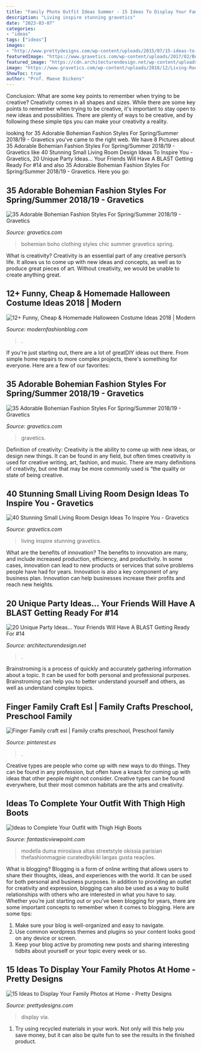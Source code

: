 ```yaml
---
title: "Family Photo Outfit Ideas Summer - 15 Ideas To Display Your Family Photos At Home"
description: "Living inspire stunning gravetics"
date: "2023-03-07"
categories:
- "ideas"
tags: ["ideas"]
images:
- "http://www.prettydesigns.com/wp-content/uploads/2015/07/15-ideas-to-display-your-family-photos-at-home6.jpg"
featuredImage: "https://www.gravetics.com/wp-content/uploads/2017/02/Boho-Chic-Bohemian-Style-Clothing-Dresses22.jpg"
featured_image: "https://cdn.architecturendesign.net/wp-content/uploads/2016/05/AD-Unique-Party-Themes-15.jpg"
image: "https://www.gravetics.com/wp-content/uploads/2016/12/Living-Room-Decor.jpg"
ShowToc: true
author: "Prof. Maeve Dickens"
---
```



Conclusion: What are some key points to remember when trying to be creative?
Creativity comes in all shapes and sizes. While there are some key points to remember when trying to be creative, it's important to stay open to new ideas and possibilities. There are plenty of ways to be creative, and by following these simple tips you can make your creativity a reality.

	

		
looking for 35 Adorable Bohemian Fashion Styles For Spring/Summer 2018/19 - Gravetics you've came to the right web. We have 8 Pictures about 35 Adorable Bohemian Fashion Styles For Spring/Summer 2018/19 - Gravetics like 40 Stunning Small Living Room Design Ideas To Inspire You - Gravetics, 20 Unique Party Ideas… Your Friends Will Have A BLAST Getting Ready For #14 and also 35 Adorable Bohemian Fashion Styles For Spring/Summer 2018/19 - Gravetics. Here you go:
		
    
## 35 Adorable Bohemian Fashion Styles For Spring/Summer 2018/19 - Gravetics

<img loading=lazy src="https://www.gravetics.com/wp-content/uploads/2017/02/Boho-Chic-Bohemian-Style-Clothing-Dresses22.jpg" onerror="this.onerror=null;this.src='https://tse1.mm.bing.net/th?id=OIP.veBA2ey9sUh652GpyvU9WQHaLH&amp;pid=15.1';" alt="35 Adorable Bohemian Fashion Styles For Spring/Summer 2018/19 - Gravetics">

_Source: gravetics.com_

>bohemian boho clothing styles chic summer gravetics spring. 

	

What is creativity?
Creativity is an essential part of any creative person’s life. It allows us to come up with new ideas and concepts, as well as to produce great pieces of art. Without creativity, we would be unable to create anything great.

    
## 12+ Funny, Cheap &amp; Homemade Halloween Costume Ideas 2018 | Modern

<img loading=lazy src="https://modernfashionblog.com/wp-content/uploads/2018/08/12-Funny-Cheap-Homemade-Halloween-Costume-Ideas-2018-13.jpg" onerror="this.onerror=null;this.src='https://tse1.mm.bing.net/th?id=OIP.Sc0gCTtOHyvynAWbmrUgIQHaML&amp;pid=15.1';" alt="12+ Funny, Cheap &amp; Homemade Halloween Costume Ideas 2018 | Modern">

_Source: modernfashionblog.com_

>. 

	

If you're just starting out, there are a lot of greatDIY ideas out there. From simple home repairs to more complex projects, there's something for everyone. Here are a few of our favorites: 

    
## 35 Adorable Bohemian Fashion Styles For Spring/Summer 2018/19 - Gravetics

<img loading=lazy src="https://www.gravetics.com/wp-content/uploads/2017/02/Boho-Chic-Bohemian-Style-Clothing-Dresses5.jpg" onerror="this.onerror=null;this.src='https://tse4.mm.bing.net/th?id=OIP.ECwiZa0tNePnrIAQXA8E3gHaL2&amp;pid=15.1';" alt="35 Adorable Bohemian Fashion Styles For Spring/Summer 2018/19 - Gravetics">

_Source: gravetics.com_

>gravetics. 

	

Definition of creativity:
Creativity is the ability to come up with new ideas, or design new things. It can be found in any field, but often times creativity is used for creative writing, art, fashion, and music. There are many definitions of creativity, but one that may be more commonly used is “the quality or state of being creative.

    
## 40 Stunning Small Living Room Design Ideas To Inspire You - Gravetics

<img loading=lazy src="https://www.gravetics.com/wp-content/uploads/2016/12/Living-Room-Decor.jpg" onerror="this.onerror=null;this.src='https://tse1.mm.bing.net/th?id=OIP.srBNn2rquv2NveYGUIYovgHaLH&amp;pid=15.1';" alt="40 Stunning Small Living Room Design Ideas To Inspire You - Gravetics">

_Source: gravetics.com_

>living inspire stunning gravetics. 

	

What are the benefits of innovation?
The benefits to innovation are many, and include increased production, efficiency, and productivity. In some cases, innovation can lead to new products or services that solve problems people have had for years. Innovation is also a key component of any business plan. Innovation can help businesses increase their profits and reach new heights.

    
## 20 Unique Party Ideas… Your Friends Will Have A BLAST Getting Ready For #14

<img loading=lazy src="https://cdn.architecturendesign.net/wp-content/uploads/2016/05/AD-Unique-Party-Themes-15.jpg" onerror="this.onerror=null;this.src='https://tse2.mm.bing.net/th?id=OIP.sP-FfZeFwz4jsphQmNi8DgHaLG&amp;pid=15.1';" alt="20 Unique Party Ideas… Your Friends Will Have A BLAST Getting Ready For #14">

_Source: architecturendesign.net_

>. 

	

Brainstroming is a process of quickly and accurately gathering information about a topic. It can be used for both personal and professional purposes. Brainstroming can help you to better understand yourself and others, as well as understand complex topics.

    
## Finger Family Craft Esl | Family Crafts Preschool, Preschool Family

<img loading=lazy src="https://i.pinimg.com/736x/0b/37/03/0b37034dedc6edf18b8ca1bd80bba3e0--finger-family-preschool-teachers.jpg" onerror="this.onerror=null;this.src='https://tse2.mm.bing.net/th?id=OIP.PV8dXGSvi3p1aGCHjXWThgCoEs&amp;pid=15.1';" alt="Finger Family craft esl | Family crafts preschool, Preschool family">

_Source: pinterest.es_

>. 

	

Creative types are people who come up with new ways to do things. They can be found in any profession, but often have a knack for coming up with ideas that other people might not consider. Creative types can be found everywhere, but their most common habitats are the arts and creativity.

    
## Ideas To Complete Your Outfit With Thigh High Boots

<img loading=lazy src="http://www.fantasticviewpoint.com/wp-content/uploads/2013/11/la-modella-mafia-chanel-and-thigh-high-boots-street-style-at-haute-couture-spring-2013-fashion-week.jpg" onerror="this.onerror=null;this.src='https://tse1.mm.bing.net/th?id=OIP.aYSyNClzf3p2Ziqn0TNdgwHaLH&amp;pid=15.1';" alt="Ideas to Complete Your Outfit with Thigh High Boots">

_Source: fantasticviewpoint.com_

>modella duma miroslava altas streetstyle okissia parisian thefashionmagpie curatedbykiki largas gusta reações. 

	

What is blogging?
Blogging is a form of online writing that allows users to share their thoughts, ideas, and experiences with the world. It can be used for both personal and business purposes. In addition to providing an outlet for creativity and expression, blogging can also be used as a way to build relationships with others who are interested in what you have to say.
Whether you’re just starting out or you’ve been blogging for years, there are some important concepts to remember when it comes to blogging. Here are some tips:

1. Make sure your blog is well-organized and easy to navigate.
2. Use common wordpress themes and plugins so your content looks good on any device or screen.
3. Keep your blog active by promoting new posts and sharing interesting tidbits about yourself or your topic every week or so.

    
## 15 Ideas To Display Your Family Photos At Home - Pretty Designs

<img loading=lazy src="http://www.prettydesigns.com/wp-content/uploads/2015/07/15-ideas-to-display-your-family-photos-at-home6.jpg" onerror="this.onerror=null;this.src='https://tse2.mm.bing.net/th?id=OIP.YiLQxW7LOyGhmYKt_QMlFwHaLE&amp;pid=15.1';" alt="15 Ideas to Display Your Family Photos at Home - Pretty Designs">

_Source: prettydesigns.com_

>display via. 

	

1) Try using recycled materials in your work. Not only will this help you save money, but it can also be quite fun to see the results in the finished product.

